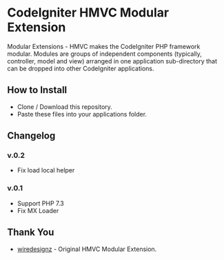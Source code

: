 # CodeIgniter HMVC Modular Extension


Modular Extensions - HMVC makes the CodeIgniter PHP framework modular. Modules are groups of independent components (typically, controller, model and view) arranged in one application sub-directory that can be dropped into other CodeIgniter applications.

## How to Install

- Clone / Download this repository.
- Paste these files into your applications folder.


## Changelog
### v.0.2
- Fix load local helper
### v.0.1
- Support PHP 7.3
- Fix MX Loader

## Thank You
- [wiredesignz](https://bitbucket.org/wiredesignz/codeigniter-modular-extensions-hmvc/) - Original HMVC Modular Extension.
